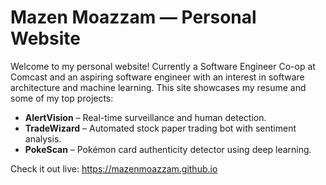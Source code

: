# Mazen Moazzam — Personal Website

Welcome to my personal website! Currently a Software Engineer Co-op at Comcast and an aspiring software engineer with an interest in software architecture and machine learning. This site showcases my resume and some of my top projects:

- **AlertVision** – Real-time surveillance and human detection.
- **TradeWizard** – Automated stock paper trading bot with sentiment analysis.
- **PokeScan** – Pokémon card authenticity detector using deep learning.

Check it out live: https://mazenmoazzam.github.io

